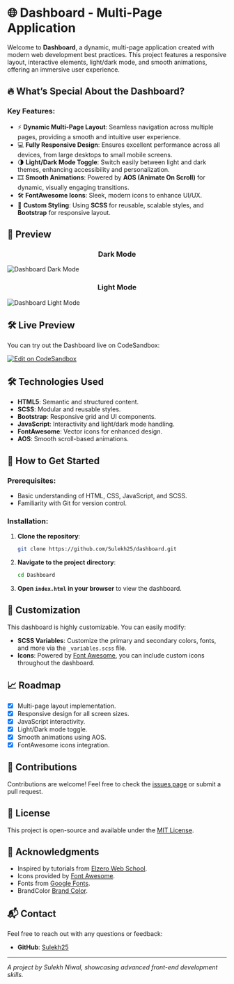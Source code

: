 # 🌐 Dashboard - Multi-Page Application

Welcome to **Dashboard**, a dynamic, multi-page application created with modern web development best practices. This project features a responsive layout, interactive elements, light/dark mode, and smooth animations, offering an immersive user experience.

## 🔥 What’s Special About the Dashboard?

### Key Features:
- ⚡️ **Dynamic Multi-Page Layout**: Seamless navigation across multiple pages, providing a smooth and intuitive user experience.
- 💻 **Fully Responsive Design**: Ensures excellent performance across all devices, from large desktops to small mobile screens.
- 🌗 **Light/Dark Mode Toggle**: Switch easily between light and dark themes, enhancing accessibility and personalization.
- 🎞️ **Smooth Animations**: Powered by **AOS (Animate On Scroll)** for dynamic, visually engaging transitions.
- 🛠️ **FontAwesome Icons**: Sleek, modern icons to enhance UI/UX.
- 🎨 **Custom Styling**: Using **SCSS** for reusable, scalable styles, and **Bootstrap** for responsive layout.

## 📸 Preview

<h3 align="center">Dark Mode</h3>

![Dashboard Dark Mode](https://github.com/Sulekh25/dashboard/blob/main/%E2%80%AADashboard%20-%20Dark%20Mode.png)

<h3 align="center">Light Mode</h3>

![Dashboard Light Mode](https://github.com/Sulekh25/dashboard/blob/main/%E2%80%AADashboard%20-%20Light%20Mode.png)

## 🛠️ Live Preview

You can try out the Dashboard live on CodeSandbox:

[![Edit on CodeSandbox](https://codesandbox.io/static/img/play-codesandbox.svg)](https://codesandbox.io/s/github/Sulekh25/dashboard)

## 🛠️ Technologies Used
- **HTML5**: Semantic and structured content.
- **SCSS**: Modular and reusable styles.
- **Bootstrap**: Responsive grid and UI components.
- **JavaScript**: Interactivity and light/dark mode handling.
- **FontAwesome**: Vector icons for enhanced design.
- **AOS**: Smooth scroll-based animations.

## 🚀 How to Get Started

### Prerequisites:
- Basic understanding of HTML, CSS, JavaScript, and SCSS.
- Familiarity with Git for version control.

### Installation:
1. **Clone the repository**:
    ```bash
    git clone https://github.com/Sulekh25/dashboard.git
    ```
2. **Navigate to the project directory**:
    ```bash
    cd Dashboard
    ```
3. **Open `index.html` in your browser** to view the dashboard.

## 🎨 Customization
This dashboard is highly customizable. You can easily modify:
- **SCSS Variables**: Customize the primary and secondary colors, fonts, and more via the `_variables.scss` file.
- **Icons**: Powered by [Font Awesome](https://fontawesome.com/), you can include custom icons throughout the dashboard.

## 📈 Roadmap
- [x] Multi-page layout implementation.
- [x] Responsive design for all screen sizes.
- [x] JavaScript interactivity.
- [x] Light/Dark mode toggle.
- [x] Smooth animations using AOS.
- [x] FontAwesome icons integration.

## 🙌 Contributions
Contributions are welcome! Feel free to check the [issues page](https://github.com/Sulekh25/dashboard/issues) or submit a pull request.

## 📝 License
This project is open-source and available under the [MIT License](LICENSE).

## 🙏 Acknowledgments
- Inspired by tutorials from [Elzero Web School](https://elzero.org/).
- Icons provided by [Font Awesome](https://fontawesome.com/).
- Fonts from [Google Fonts](https://fonts.google.com/).
- BrandColor [Brand Color](https://brandcolors.net/).
  
## 📬 Contact
Feel free to reach out with any questions or feedback:

- **GitHub**: [Sulekh25](https://github.com/Sulekh25)  
---
_A project by Sulekh Niwal, showcasing advanced front-end development skills._
